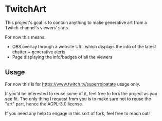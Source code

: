 # TwitchArt

This project's goal is to contain anything to make generative art from a Twitch channel's viewers' stats.

For now this means:

- OBS overlay through a website URL which displays the info of the latest chatter + generative alerts
- Page displaying the info/badges of all the viewers

## Usage

For now this is for https://www.twitch.tv/superroipatate usage only.

If you'd be interested to reuse some of it, feel free to fork the project as you see fit. The only thing I request from you is to make sure not to reuse the "art" part, hence the AGPL-3.0 license.

If you need any help to engage in this sort of fork, feel free to reach out!
